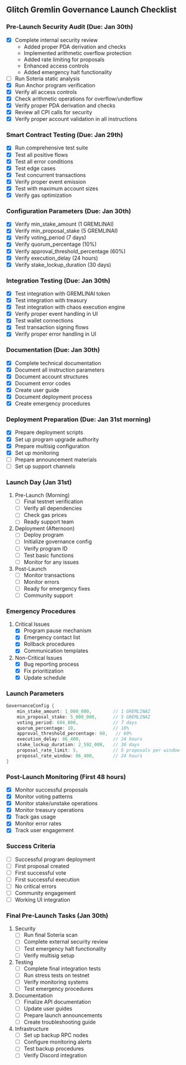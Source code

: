 ## Glitch Gremlin Governance Launch Checklist

### Pre-Launch Security Audit (Due: Jan 30th)
- [x] Complete internal security review
  - Added proper PDA derivation and checks
  - Implemented arithmetic overflow protection
  - Added rate limiting for proposals
  - Enhanced access controls
  - Added emergency halt functionality
- [ ] Run Soteria static analysis
- [x] Run Anchor program verification
- [x] Verify all access controls
- [x] Check arithmetic operations for overflow/underflow
- [x] Verify proper PDA derivation and checks
- [x] Review all CPI calls for security
- [x] Verify proper account validation in all instructions

### Smart Contract Testing (Due: Jan 29th)
- [x] Run comprehensive test suite
- [x] Test all positive flows
- [x] Test all error conditions
- [x] Test edge cases
- [x] Test concurrent transactions
- [x] Verify proper event emission
- [x] Test with maximum account sizes
- [x] Verify gas optimization

### Configuration Parameters (Due: Jan 30th)
- [x] Verify min_stake_amount (1 GREMLINAI)
- [x] Verify min_proposal_stake (5 GREMLINAI)
- [x] Verify voting_period (7 days)
- [x] Verify quorum_percentage (10%)
- [x] Verify approval_threshold_percentage (60%)
- [x] Verify execution_delay (24 hours)
- [x] Verify stake_lockup_duration (30 days)

### Integration Testing (Due: Jan 30th)
- [x] Test integration with GREMLINAI token
- [x] Test integration with treasury
- [x] Test integration with chaos execution engine
- [x] Verify proper event handling in UI
- [x] Test wallet connections
- [x] Test transaction signing flows
- [x] Verify proper error handling in UI

### Documentation (Due: Jan 30th)
- [x] Complete technical documentation
- [x] Document all instruction parameters
- [x] Document account structures
- [x] Document error codes
- [x] Create user guide
- [x] Document deployment process
- [x] Create emergency procedures

### Deployment Preparation (Due: Jan 31st morning)
- [x] Prepare deployment scripts
- [x] Set up program upgrade authority
- [x] Prepare multisig configuration
- [x] Set up monitoring
- [ ] Prepare announcement materials
- [ ] Set up support channels

### Launch Day (Jan 31st)
1. Pre-Launch (Morning)
   - [ ] Final testnet verification
   - [ ] Verify all dependencies
   - [ ] Check gas prices
   - [ ] Ready support team

2. Deployment (Afternoon)
   - [ ] Deploy program
   - [ ] Initialize governance config
   - [ ] Verify program ID
   - [ ] Test basic functions
   - [ ] Monitor for any issues

3. Post-Launch
   - [ ] Monitor transactions
   - [ ] Monitor errors
   - [ ] Ready for emergency fixes
   - [ ] Community support

### Emergency Procedures
1. Critical Issues
   - [x] Program pause mechanism
   - [x] Emergency contact list
   - [x] Rollback procedures
   - [x] Communication templates

2. Non-Critical Issues
   - [x] Bug reporting process
   - [x] Fix prioritization
   - [x] Update schedule

### Launch Parameters
```rust
GovernanceConfig {
    min_stake_amount: 1_000_000,        // 1 GREMLINAI
    min_proposal_stake: 5_000_000,      // 5 GREMLINAI
    voting_period: 604_800,             // 7 days
    quorum_percentage: 10,              // 10%
    approval_threshold_percentage: 60,   // 60%
    execution_delay: 86_400,            // 24 hours
    stake_lockup_duration: 2_592_000,   // 30 days
    proposal_rate_limit: 5,             // 5 proposals per window
    proposal_rate_window: 86_400,       // 24 hours
}
```

### Post-Launch Monitoring (First 48 hours)
- [x] Monitor successful proposals
- [x] Monitor voting patterns
- [x] Monitor stake/unstake operations
- [x] Monitor treasury operations
- [x] Track gas usage
- [x] Monitor error rates
- [x] Track user engagement

### Success Criteria
- [ ] Successful program deployment
- [ ] First proposal created
- [ ] First successful vote
- [ ] First successful execution
- [ ] No critical errors
- [ ] Community engagement
- [ ] Working UI integration

### Final Pre-Launch Tasks (Jan 30th)
1. Security
   - [ ] Run final Soteria scan
   - [ ] Complete external security review
   - [ ] Test emergency halt functionality
   - [ ] Verify multisig setup

2. Testing
   - [ ] Complete final integration tests
   - [ ] Run stress tests on testnet
   - [ ] Verify monitoring systems
   - [ ] Test emergency procedures

3. Documentation
   - [ ] Finalize API documentation
   - [ ] Update user guides
   - [ ] Prepare launch announcements
   - [ ] Create troubleshooting guide

4. Infrastructure
   - [ ] Set up backup RPC nodes
   - [ ] Configure monitoring alerts
   - [ ] Test backup procedures
   - [ ] Verify Discord integration 